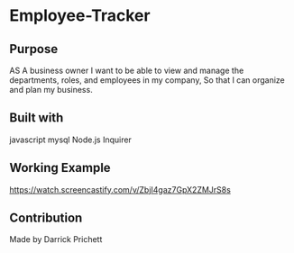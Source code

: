 # Employee-Tracker

## Purpose
AS A business owner
I want to be able to view and manage the departments, roles, and employees in my company, So that I can organize and plan my business.

## Built with
javascript
mysql
Node.js
Inquirer

## Working Example
https://watch.screencastify.com/v/ZbjI4gaz7GpX2ZMJrS8s

## Contribution
Made by Darrick Prichett